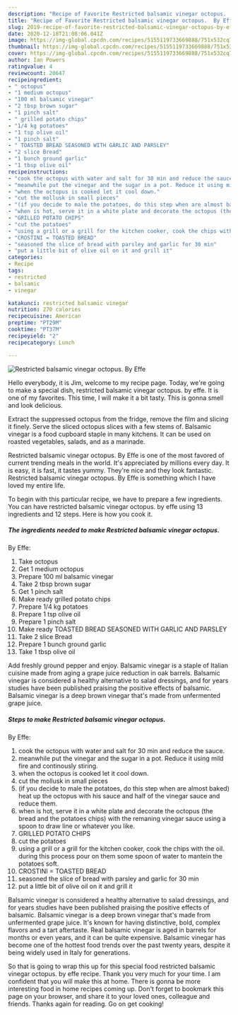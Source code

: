 ```yaml
---
description: "Recipe of Favorite Restricted balsamic vinegar octopus.  By Effe"
title: "Recipe of Favorite Restricted balsamic vinegar octopus.  By Effe"
slug: 2019-recipe-of-favorite-restricted-balsamic-vinegar-octopus-by-effe
date: 2020-12-18T21:08:06.041Z
image: https://img-global.cpcdn.com/recipes/5155119733669888/751x532cq70/restricted-balsamic-vinegar-octopus-by-effe-recipe-main-photo.jpg
thumbnail: https://img-global.cpcdn.com/recipes/5155119733669888/751x532cq70/restricted-balsamic-vinegar-octopus-by-effe-recipe-main-photo.jpg
cover: https://img-global.cpcdn.com/recipes/5155119733669888/751x532cq70/restricted-balsamic-vinegar-octopus-by-effe-recipe-main-photo.jpg
author: Ian Powers
ratingvalue: 4
reviewcount: 20647
recipeingredient:
- " octopus"
- "1 medium octopus"
- "100 ml balsamic vinegar"
- "2 tbsp brown sugar"
- "1 pinch salt"
- " grilled potato chips"
- "1/4 kg potatoes"
- "1 tsp olive oil"
- "1 pinch salt"
- " TOASTED BREAD SEASONED WITH GARLIC AND PARSLEY"
- "2 slice Bread"
- "1 bunch ground garlic"
- "1 tbsp olive oil"
recipeinstructions:
- "cook the octopus with water and salt for 30 min and reduce the sauce."
- "meanwhile put the vinegar and the sugar in a pot. Reduce it using mild fire and continously stiring."
- "when the octopus is cooked let it cool down."
- "cut the mollusk in small pieces"
- "(if you decide to male the potatoes, do this step when are almost baked) heat up the octopus with his sauce and half of the vinegar sauce and reduce them."
- "when is hot, serve it in a white plate and decorate the octopus (the bread and the potatoes chips) with the remaning vinegar sauce using a spoon to draw line or whatever you like."
- "GRILLED POTATO CHIPS"
- "cut the potatoes"
- "using a grill or a grill for the kitchen cooker, cook the chips with the oil. during this process pour on them some spoon of water to mantein the potatoes soft."
- "CROSTINI = TOASTED BREAD"
- "seasoned the slice of bread with parsley and garlic for 30 min"
- "put a little bit of olive oil on it and grill it"
categories:
- Recipe
tags:
- restricted
- balsamic
- vinegar

katakunci: restricted balsamic vinegar 
nutrition: 270 calories
recipecuisine: American
preptime: "PT29M"
cooktime: "PT37M"
recipeyield: "2"
recipecategory: Lunch

---
```



![Restricted balsamic vinegar octopus. 
By Effe](https://img-global.cpcdn.com/recipes/5155119733669888/751x532cq70/restricted-balsamic-vinegar-octopus-by-effe-recipe-main-photo.jpg)

Hello everybody, it is Jim, welcome to my recipe page. Today, we're going to make a special dish, restricted balsamic vinegar octopus. 
by effe. It is one of my favorites. This time, I will make it a bit tasty. This is gonna smell and look delicious.

Extract the suppressed octopus from the fridge, remove the film and slicing it finely. Serve the sliced octopus slices with a few stems of. Balsamic vinegar is a food cupboard staple in many kitchens. It can be used on roasted vegetables, salads, and as a marinade.

Restricted balsamic vinegar octopus. 
By Effe is one of the most favored of current trending meals in the world. It's appreciated by millions every day. It is easy, it is fast, it tastes yummy. They're nice and they look fantastic. Restricted balsamic vinegar octopus. 
By Effe is something which I have loved my entire life.


To begin with this particular recipe, we have to prepare a few ingredients. You can have restricted balsamic vinegar octopus. 
by effe using 13 ingredients and 12 steps. Here is how you cook it.

<!--inarticleads1-->

##### The ingredients needed to make Restricted balsamic vinegar octopus. 
By Effe:

1. Take  octopus
1. Get 1 medium octopus
1. Prepare 100 ml balsamic vinegar
1. Take 2 tbsp brown sugar
1. Get 1 pinch salt
1. Make ready  grilled potato chips
1. Prepare 1/4 kg potatoes
1. Prepare 1 tsp olive oil
1. Prepare 1 pinch salt
1. Make ready  TOASTED BREAD SEASONED WITH GARLIC AND PARSLEY
1. Take 2 slice Bread
1. Prepare 1 bunch ground garlic
1. Take 1 tbsp olive oil


Add freshly ground pepper and enjoy. Balsamic vinegar is a staple of Italian cuisine made from aging a grape juice reduction in oak barrels. Balsamic vinegar is considered a healthy alternative to salad dressings, and for years studies have been published praising the positive effects of balsamic. Balsamic vinegar is a deep brown vinegar that&#39;s made from unfermented grape juice. 

<!--inarticleads2-->

##### Steps to make Restricted balsamic vinegar octopus. 
By Effe:

1. cook the octopus with water and salt for 30 min and reduce the sauce.
1. meanwhile put the vinegar and the sugar in a pot. Reduce it using mild fire and continously stiring.
1. when the octopus is cooked let it cool down.
1. cut the mollusk in small pieces
1. (if you decide to male the potatoes, do this step when are almost baked) heat up the octopus with his sauce and half of the vinegar sauce and reduce them.
1. when is hot, serve it in a white plate and decorate the octopus (the bread and the potatoes chips) with the remaning vinegar sauce using a spoon to draw line or whatever you like.
1. GRILLED POTATO CHIPS
1. cut the potatoes
1. using a grill or a grill for the kitchen cooker, cook the chips with the oil. during this process pour on them some spoon of water to mantein the potatoes soft.
1. CROSTINI = TOASTED BREAD
1. seasoned the slice of bread with parsley and garlic for 30 min
1. put a little bit of olive oil on it and grill it


Balsamic vinegar is considered a healthy alternative to salad dressings, and for years studies have been published praising the positive effects of balsamic. Balsamic vinegar is a deep brown vinegar that&#39;s made from unfermented grape juice. It&#39;s known for having distinctive, bold, complex flavors and a tart aftertaste. Real balsamic vinegar is aged in barrels for months or even years, and it can be quite expensive. Balsamic vinegar has become one of the hottest food trends over the past twenty years, despite it being widely used in Italy for generations. 

So that is going to wrap this up for this special food restricted balsamic vinegar octopus. 
by effe recipe. Thank you very much for your time. I am confident that you will make this at home. There is gonna be more interesting food in home recipes coming up. Don't forget to bookmark this page on your browser, and share it to your loved ones, colleague and friends. Thanks again for reading. Go on get cooking!
